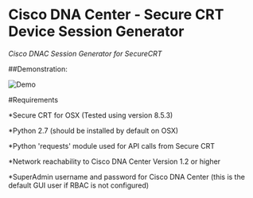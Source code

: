 # Cisco DNA Center - Secure CRT Device Session Generator

*Cisco DNAC Session Generator for SecureCRT*

##Demonstration:

![Demo](./cisco-dnac-scrt.gif)

#Requirements 

*Secure CRT for OSX (Tested using version 8.5.3)

*Python 2.7 (should be installed by default on OSX)

*Python 'requests' module used for API calls from Secure CRT 

*Network reachability to Cisco DNA Center Version 1.2 or higher

*SuperAdmin username and password for Cisco DNA Center (this is the default GUI user if RBAC is not configured)
